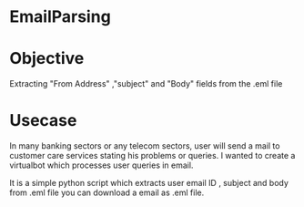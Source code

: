 # EmailParsing

# Objective
Extracting "From Address" ,"subject" and "Body" fields from the .eml file 
# Usecase
In many banking sectors or any telecom sectors, user will send a mail to customer care services stating his problems or queries. 
I wanted to create a virtualbot which processes user queries in email.

It is a simple python script which extracts user email ID , subject and body from .eml file
you can download a email as .eml file.  

